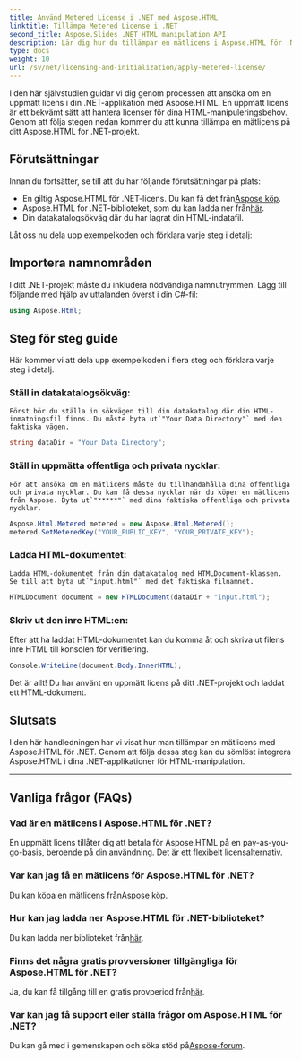 ```yaml
---
title: Använd Metered License i .NET med Aspose.HTML
linktitle: Tillämpa Metered License i .NET
second_title: Aspose.Slides .NET HTML manipulation API
description: Lär dig hur du tillämpar en mätlicens i Aspose.HTML för .NET. Hantera dina HTML-manipuleringsbehov effektivt. Börja nu!
type: docs
weight: 10
url: /sv/net/licensing-and-initialization/apply-metered-license/
---
```

I den här självstudien guidar vi dig genom processen att ansöka om en uppmätt licens i din .NET-applikation med Aspose.HTML. En uppmätt licens är ett bekvämt sätt att hantera licenser för dina HTML-manipuleringsbehov. Genom att följa stegen nedan kommer du att kunna tillämpa en mätlicens på ditt Aspose.HTML for .NET-projekt.

## Förutsättningar

Innan du fortsätter, se till att du har följande förutsättningar på plats:

-  En giltig Aspose.HTML för .NET-licens. Du kan få det från[Aspose köp](https://purchase.aspose.com/buy).
-  Aspose.HTML for .NET-biblioteket, som du kan ladda ner från[här](https://releases.aspose.com/html/net/).
- Din datakatalogsökväg där du har lagrat din HTML-indatafil.

Låt oss nu dela upp exempelkoden och förklara varje steg i detalj:

## Importera namnområden

I ditt .NET-projekt måste du inkludera nödvändiga namnutrymmen. Lägg till följande med hjälp av uttalanden överst i din C#-fil:

```csharp
using Aspose.Html;
```

## Steg för steg guide

Här kommer vi att dela upp exempelkoden i flera steg och förklara varje steg i detalj.

### Ställ in datakatalogsökväg:

    Först bör du ställa in sökvägen till din datakatalog där din HTML-inmatningsfil finns. Du måste byta ut`"Your Data Directory"` med den faktiska vägen.

   ```csharp
   string dataDir = "Your Data Directory";
   ```

### Ställ in uppmätta offentliga och privata nycklar:

    För att ansöka om en mätlicens måste du tillhandahålla dina offentliga och privata nycklar. Du kan få dessa nycklar när du köper en mätlicens från Aspose. Byta ut`"*****"` med dina faktiska offentliga och privata nycklar.

   ```csharp
   Aspose.Html.Metered metered = new Aspose.Html.Metered();
   metered.SetMeteredKey("YOUR_PUBLIC_KEY", "YOUR_PRIVATE_KEY");
   ```

### Ladda HTML-dokumentet:

    Ladda HTML-dokumentet från din datakatalog med HTMLDocument-klassen. Se till att byta ut`"input.html"` med det faktiska filnamnet.

   ```csharp
   HTMLDocument document = new HTMLDocument(dataDir + "input.html");
   ```

### Skriv ut den inre HTML:en:

   Efter att ha laddat HTML-dokumentet kan du komma åt och skriva ut filens inre HTML till konsolen för verifiering.

   ```csharp
   Console.WriteLine(document.Body.InnerHTML);
   ```

Det är allt! Du har använt en uppmätt licens på ditt .NET-projekt och laddat ett HTML-dokument.

## Slutsats

I den här handledningen har vi visat hur man tillämpar en mätlicens med Aspose.HTML för .NET. Genom att följa dessa steg kan du sömlöst integrera Aspose.HTML i dina .NET-applikationer för HTML-manipulation.

---

## Vanliga frågor (FAQs)

### Vad är en mätlicens i Aspose.HTML för .NET?
En uppmätt licens tillåter dig att betala för Aspose.HTML på en pay-as-you-go-basis, beroende på din användning. Det är ett flexibelt licensalternativ.

### Var kan jag få en mätlicens för Aspose.HTML för .NET?
 Du kan köpa en mätlicens från[Aspose köp](https://purchase.aspose.com/buy).

### Hur kan jag ladda ner Aspose.HTML för .NET-biblioteket?
 Du kan ladda ner biblioteket från[här](https://releases.aspose.com/html/net/).

### Finns det några gratis provversioner tillgängliga för Aspose.HTML för .NET?
Ja, du kan få tillgång till en gratis provperiod från[här](https://releases.aspose.com/).

### Var kan jag få support eller ställa frågor om Aspose.HTML för .NET?
 Du kan gå med i gemenskapen och söka stöd på[Aspose-forum](https://forum.aspose.com/).